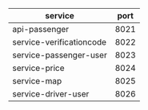 | service                  | port |
|--------------------------|------|
| api-passenger            | 8021 |
| service-verificationcode | 8022 |
| service-passenger-user   | 8023 |
| service-price            | 8024 |
| service-map              | 8025 |
| service-driver-user      | 8026 |